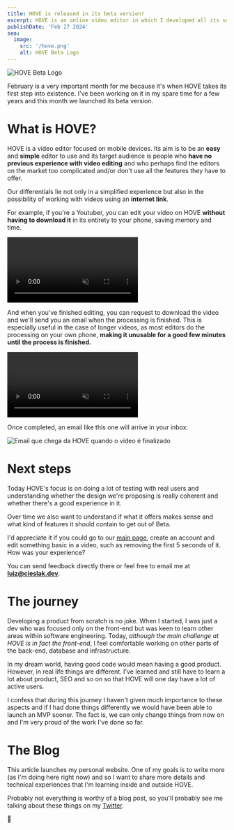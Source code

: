 ```yaml
---
title: HOVE is released in its beta version!
excerpt: HOVE is an online video editor in which I developed all its source code from scratch. Here I share some details about this launch experience.
publishDate: 'Feb 27 2024'
seo:
  image:
    src: '/hove.png'
    alt: HOVE Beta Logo
---
```


![HOVE Beta Logo](/hove.png)

February is a very important month for me because it's when HOVE takes its first step into existence. I've been working on it in my spare time for a few years and this month we launched its beta version.

# What is HOVE?

HOVE is a video editor focused on mobile devices. Its aim is to be an **easy** and **simple** editor to use and its target audience is people who **have no previous experience with video editing** and who perhaps find the editors on the market too complicated and/or don't use all the features they have to offer.

Our differentials lie not only in a simplified experience but also in the possibility of working with videos using an **internet link**.

For example, if you're a Youtuber, you can edit your video on HOVE **without having to download it** in its entirety to your phone, saving memory and time.

<video autoplay muted loop src="/hove1.mp4"></video>

<!-- _Fazendo a edição de um vídeo que fiz na Union Square 8 anos atras. O tempo voa demais!_ -->

And when you've finished editing, you can request to download the video and we'll send you an email when the processing is finished.
This is especially useful in the case of longer videos, as most editors do the processing on your own phone, **making it unusable for a good few minutes until the process is finished.**

<video autoplay muted loop src="/hove2.mp4"></video>

Once completed, an email like this one will arrive in your inbox:

<img class="body-image" alt="Email que chega da HOVE quando o vídeo é finalizado" src="/hove3.jpg"></img>

# Next steps

Today HOVE's focus is on doing a lot of testing with real users and understanding whether the design we're proposing is really coherent and whether there's a good experience in it.

Over time we also want to understand if what it offers makes sense and what kind of features it should contain to get out of Beta.

I'd appreciate it if you could go to our [main page](https://hove.video), create an account and edit something basic in a video, such as removing the first 5 seconds of it. How was your experience?

You can send feedback directly there or feel free to email me at **luiz@cieslak.dev**.

# The journey

Developing a product from scratch is no joke. When I started, I was just a dev who was focused only on the front-end but was keen to learn other areas within software engineering. Today, _although the main challenge at HOVE is in fact the front-end_, I feel comfortable working on other parts of the back-end, database and infrastructure.

In my dream world, having good code would mean having a good product. However, in real life things are different. I've learned and still have to learn a lot about product, SEO and so on so that HOVE will one day have a lot of active users.

I confess that during this journey I haven't given much importance to these aspects and if I had done things differently we would have been able to launch an MVP sooner. The fact is, we can only change things from now on and I'm very proud of the work I've done so far.

# The Blog

This article launches my personal website. One of my goals is to write more (as I'm doing here right now) and so I want to share more details and technical experiences that I'm learning inside and outside HOVE.

Probably not everything is worthy of a blog post, so you'll probably see me talking about these things on my [Twitter](https://twitter.com/_luizcieslak).

🤗
